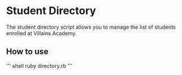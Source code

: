 # Student Directory #

The student directory script allows you to manage the list of students enrolled at Villains Academy.

## How to use ##

''' shell
ruby directory.rb
'''